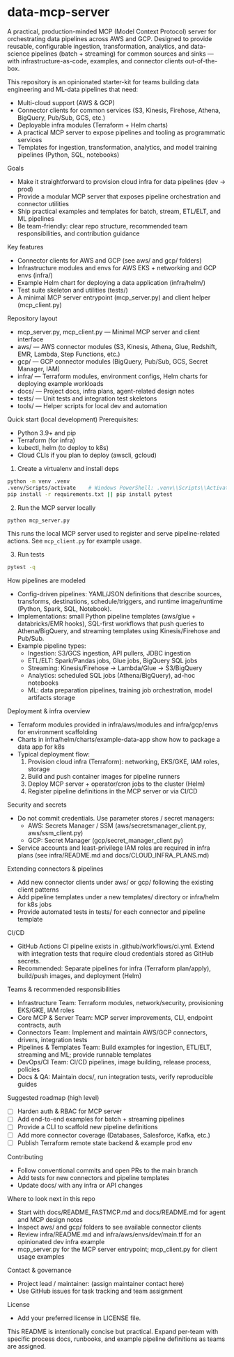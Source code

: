 # data-mcp-server

A practical, production-minded MCP (Model Context Protocol) server for orchestrating data pipelines across AWS and GCP. Designed to provide reusable, configurable ingestion, transformation, analytics, and data-science pipelines (batch + streaming) for common sources and sinks — with infrastructure-as-code, examples, and connector clients out-of-the-box.

This repository is an opinionated starter-kit for teams building data engineering and ML-data pipelines that need:
- Multi-cloud support (AWS & GCP)
- Connector clients for common services (S3, Kinesis, Firehose, Athena, BigQuery, Pub/Sub, GCS, etc.)
- Deployable infra modules (Terraform + Helm charts)
- A practical MCP server to expose pipelines and tooling as programmatic services
- Templates for ingestion, transformation, analytics, and model training pipelines (Python, SQL, notebooks)

Goals
- Make it straightforward to provision cloud infra for data pipelines (dev -> prod)
- Provide a modular MCP server that exposes pipeline orchestration and connector utilities
- Ship practical examples and templates for batch, stream, ETL/ELT, and ML pipelines
- Be team-friendly: clear repo structure, recommended team responsibilities, and contribution guidance

Key features
- Connector clients for AWS and GCP (see aws/ and gcp/ folders)
- Infrastructure modules and envs for AWS EKS + networking and GCP envs (infra/)
- Example Helm chart for deploying a data application (infra/helm/)
- Test suite skeleton and utilities (tests/)
- A minimal MCP server entrypoint (mcp_server.py) and client helper (mcp_client.py)

Repository layout
- mcp_server.py, mcp_client.py — Minimal MCP server and client interface
- aws/ — AWS connector modules (S3, Kinesis, Athena, Glue, Redshift, EMR, Lambda, Step Functions, etc.)
- gcp/ — GCP connector modules (BigQuery, Pub/Sub, GCS, Secret Manager, IAM)
- infra/ — Terraform modules, environment configs, Helm charts for deploying example workloads
- docs/ — Project docs, infra plans, agent-related design notes
- tests/ — Unit tests and integration test skeletons
- tools/ — Helper scripts for local dev and automation

Quick start (local development)
Prerequisites:
- Python 3.9+ and pip
- Terraform (for infra)
- kubectl, helm (to deploy to k8s)
- Cloud CLIs if you plan to deploy (awscli, gcloud)

1. Create a virtualenv and install deps
```bash
python -m venv .venv
.venv/Scripts/activate    # Windows PowerShell: .venv\\Scripts\\Activate.ps1
pip install -r requirements.txt || pip install pytest
```

2. Run the MCP server locally
```bash
python mcp_server.py
```
This runs the local MCP server used to register and serve pipeline-related actions. See `mcp_client.py` for example usage.

3. Run tests
```bash
pytest -q
```

How pipelines are modeled
- Config-driven pipelines: YAML/JSON definitions that describe sources, transforms, destinations, schedule/triggers, and runtime image/runtime (Python, Spark, SQL, Notebook).
- Implementations: small Python pipeline templates (aws/glue + databricks/EMR hooks), SQL-first workflows that push queries to Athena/BigQuery, and streaming templates using Kinesis/Firehose and Pub/Sub.
- Example pipeline types:
  - Ingestion: S3/GCS ingestion, API pullers, JDBC ingestion
  - ETL/ELT: Spark/Pandas jobs, Glue jobs, BigQuery SQL jobs
  - Streaming: Kinesis/Firehose -> Lambda/Glue -> S3/BigQuery
  - Analytics: scheduled SQL jobs (Athena/BigQuery), ad-hoc notebooks
  - ML: data preparation pipelines, training job orchestration, model artifacts storage

Deployment & infra overview
- Terraform modules provided in infra/aws/modules and infra/gcp/envs for environment scaffolding
- Charts in infra/helm/charts/example-data-app show how to package a data app for k8s
- Typical deployment flow:
  1. Provision cloud infra (Terraform): networking, EKS/GKE, IAM roles, storage
  2. Build and push container images for pipeline runners
  3. Deploy MCP server + operator/cron jobs to the cluster (Helm)
  4. Register pipeline definitions in the MCP server or via CI/CD

Security and secrets
- Do not commit credentials. Use parameter stores / secret managers:
  - AWS: Secrets Manager / SSM (aws/secretsmanager_client.py, aws/ssm_client.py)
  - GCP: Secret Manager (gcp/secret_manager_client.py)
- Service accounts and least-privilege IAM roles are required in infra plans (see infra/README.md and docs/CLOUD_INFRA_PLANS.md)

Extending connectors & pipelines
- Add new connector clients under aws/ or gcp/ following the existing client patterns
- Add pipeline templates under a new templates/ directory or infra/helm for k8s jobs
- Provide automated tests in tests/ for each connector and pipeline template

CI/CD
- GitHub Actions CI pipeline exists in .github/workflows/ci.yml. Extend with integration tests that require cloud credentials stored as GitHub secrets.
- Recommended: Separate pipelines for infra (Terraform plan/apply), build/push images, and deployment (Helm)

Teams & recommended responsibilities
- Infrastructure Team: Terraform modules, network/security, provisioning EKS/GKE, IAM roles
- Core MCP & Server Team: MCP server improvements, CLI, endpoint contracts, auth
- Connectors Team: Implement and maintain AWS/GCP connectors, drivers, integration tests
- Pipelines & Templates Team: Build examples for ingestion, ETL/ELT, streaming and ML; provide runnable templates
- DevOps/CI Team: CI/CD pipelines, image building, release process, policies
- Docs & QA: Maintain docs/, run integration tests, verify reproducible guides

Suggested roadmap (high level)
- [ ] Harden auth & RBAC for MCP server
- [ ] Add end-to-end examples for batch + streaming pipelines
- [ ] Provide a CLI to scaffold new pipeline definitions
- [ ] Add more connector coverage (Databases, Salesforce, Kafka, etc.)
- [ ] Publish Terraform remote state backend & example prod env

Contributing
- Follow conventional commits and open PRs to the main branch
- Add tests for new connectors and pipeline templates
- Update docs/ with any infra or API changes

Where to look next in this repo
- Start with docs/README_FASTMCP.md and docs/README.md for agent and MCP design notes
- Inspect aws/ and gcp/ folders to see available connector clients
- Review infra/README.md and infra/aws/envs/dev/main.tf for an opinionated dev infra example
- mcp_server.py for the MCP server entrypoint; mcp_client.py for client usage examples

Contact & governance
- Project lead / maintainer: (assign maintainer contact here)
- Use GitHub issues for task tracking and team assignment

License
- Add your preferred license in LICENSE file.

This README is intentionally concise but practical. Expand per-team with specific process docs, runbooks, and example pipeline definitions as teams are assigned.
